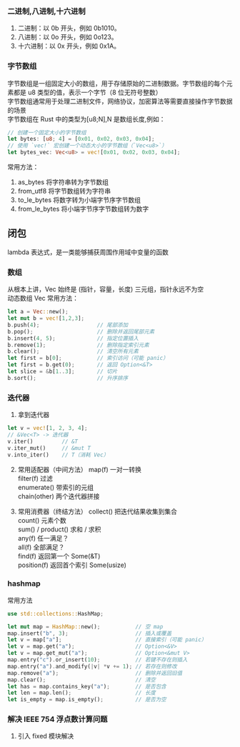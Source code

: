 ### 二进制,八进制,十六进制

1. 二进制：以 0b 开头，例如 0b1010。
2. 八进制：以 0o 开头，例如 0o123。
3. 十六进制：以 0x 开头，例如 0x1A。

### 字节数组

字节数组是一组固定大小的数组，用于存储原始的二进制数据。字节数组的每个元素都是 u8 类型的值，表示一个字节（8 位无符号整数）  
字节数组通常用于处理二进制文件，网络协议，加密算法等需要直接操作字节数据的场景  
字节数组在 Rust 中的类型为[u8;N],N 是数组长度,例如：

```rust
// 创建一个固定大小的字节数组
let bytes: [u8; 4] = [0x01, 0x02, 0x03, 0x04];
// 使用 `vec!` 宏创建一个动态大小的字节数组（`Vec<u8>`）
let bytes_vec: Vec<u8> = vec![0x01, 0x02, 0x03, 0x04];
```

常用方法：

1. as_bytes 将字符串转为字节数组
2. from_utf8 将字节数组转为字符串
3. to_le_bytes 将数字转为小端字节序字节数组
4. from_le_bytes 将小端字节序字节数组转为数字

## 闭包

lambda 表达式，是一类能够捕获周围作用域中变量的函数

### 数组
从根本上讲，Vec 始终是 (指针，容量，长度) 三元组，指针永远不为空     
动态数组 Vec 常用方法：

```rust
let a = Vec::new();
let mut b = vec![1,2,3];
b.push(4);                  // 尾部添加
b.pop();                    // 删除并返回尾部元素
b.insert(4, 5);             // 指定位置插入
b.remove(1);                // 删除指定索引元素
b.clear();                  // 清空所有元素
let first = b[0];           // 索引访问（可能 panic）
let first = b.get(0);       // 返回 Option<&T>
let slice = &b[1..3];       // 切片
b.sort();                   // 升序排序
```

### 迭代器

1. 拿到迭代器

```rust
let v = vec![1, 2, 3, 4];
// &Vec<T> -> 迭代器
v.iter()         // &T
v.iter_mut()     // &mut T
v.into_iter()    // T（消耗 Vec）
```

2. 常用适配器（中间方法）
   map(f) 一对一转换  
   filter(f) 过滤  
   enumerate() 带索引的元组  
   chain(other) 两个迭代器拼接

3. 常用消费器（终结方法）
   collect() 把迭代结果收集到集合  
   count() 元素个数  
   sum() / product() 求和 / 求积  
   any(f) 任一满足？  
   all(f) 全部满足？  
   find(f) 返回第一个 Some(&T)  
   position(f) 返回首个索引 Some(usize)

### hashmap

常用方法

```rust
use std::collections::HashMap;

let mut map = HashMap::new();           // 空 map
map.insert("b", 3);                     // 插入或覆盖
let v = map["a"];                       // 直接索引（可能 panic）
let v = map.get("a");                   // Option<&V>
let v = map.get_mut("a");               // Option<&mut V>
map.entry("c").or_insert(10);           // 若键不存在则插入
map.entry("a").and_modify(|v| *v += 1); // 若存在则修改
map.remove("a");                        // 删除并返回旧值
map.clear();                            // 清空
let has = map.contains_key("a");        // 是否包含
let len = map.len();                    // 长度
let is_empty = map.is_empty();          // 是否为空
```

### 解决 IEEE 754 浮点数计算问题

1. 引入 fixed 模块解决
